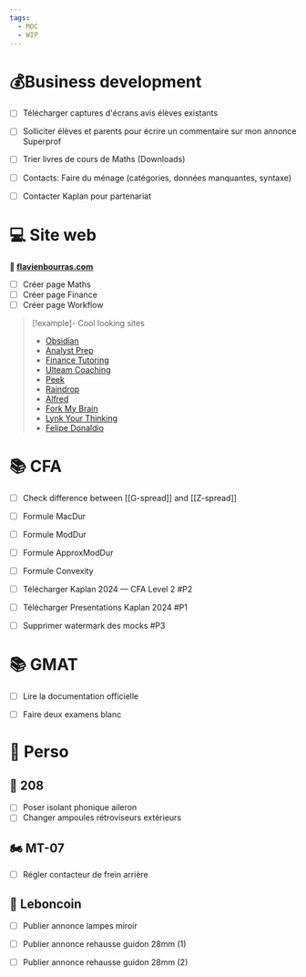 ```yaml
---
tags:
  - MOC
  - WIP
---
```

# 💰Business development
- [ ] Télécharger captures d'écrans avis élèves existants
- [ ] Solliciter élèves et parents pour écrire un commentaire sur mon annonce Superprof

- [ ] Trier livres de cours de Maths (Downloads)
- [ ] Contacts: Faire du ménage (catégories, données manquantes, syntaxe)
- [ ] Contacter Kaplan pour partenariat

# 💻 Site web

**🔗 [flavienbourras.com](https://www.flavienbourras.com)**
- [ ] Créer page Maths
- [ ] Créer page Finance
- [ ] Créer page Workflow

> [!example]- Cool looking sites
> - [Obsidian](https://obsidian.md/)
> - [Analyst Prep](https://analystprep.com)
> - [Finance Tutoring](http://finance-tutoring.fr)
> - [Ulteam Coaching](https://ulteam.eu/)
> - [Peek](https://www.bigzlabs.com/peek.html)
> - [Raindrop](https://raindrop.io/)
> - [Alfred](https://www.alfredapp.com/)
> - [Fork My Brain](https://notes.nicolevanderhoeven.com/Fork+My+Brain)
> - [Lynk Your Thinking](https://www.linkingyourthinking.com/)
> - [Felipe Donaldio](https://filipedonadio.com/)
 

# 📚 CFA 
- [ ]  Check difference between [[G-spread]] and [[Z-spread]]
- [ ] Formule MacDur
- [ ] Formule ModDur
- [ ] Formule ApproxModDur
- [ ] Formule Convexity

- [ ] Télécharger Kaplan 2024 — CFA Level 2 #P2
- [ ] Télécharger Presentations Kaplan 2024 #P1
- [ ] Supprimer watermark des mocks #P3

# 📚 GMAT
- [ ] Lire la documentation officielle
- [ ] Faire deux examens blanc


# 🦁 Perso

## 🚗 208
- [ ] Poser isolant phonique aileron
- [ ] Changer ampoules rétroviseurs extérieurs 
      
## 🏍️ MT-07
- [ ] Régler contacteur de frein arrière

## 🛒 Leboncoin
- [ ] Publier annonce lampes miroir
- [ ] Publier annonce rehausse guidon 28mm (1)
- [ ] Publier annonce rehausse guidon 28mm (2)

